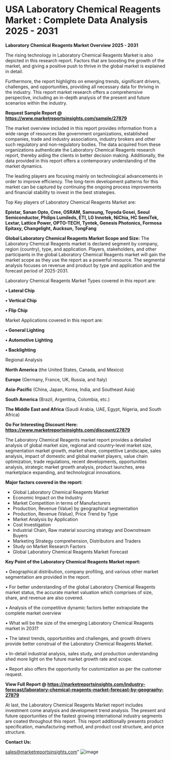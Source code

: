 # USA Laboratory Chemical Reagents Market : Complete Data Analysis 2025 - 2031

<Strong> Laboratory Chemical Reagents Market Overview 2025 - 2031</strong>

The rising technology in Laboratory Chemical Reagents Market is also depicted in this research report. Factors that are boosting the growth of the market, and giving a positive push to thrive in the global market is explained in detail.

Furthermore, the report highlights on emerging trends, significant drivers, challenges, and opportunities, providing all necessary data for thriving in the industry. This report market research offers a comprehensive perspective, including an in-depth analysis of the present and future scenarios within the industry.

<strong>Request Sample Report @ <a href=https://www.marketreportsinsights.com/sample/27879>https://www.marketreportsinsights.com/sample/27879</a></strong>

The market overview included in this report provides information from a wide range of resources like government organizations, established companies, trade and industry associations, industry brokers and other such regulatory and non-regulatory bodies. The data acquired from these organizations authenticate the Laboratory Chemical Reagents research report, thereby aiding the clients in better decision making. Additionally, the data provided in this report offers a contemporary understanding of the market dynamics.

The leading players are focusing mainly on technological advancements in order to improve efficiency. The long-term development patterns for this market can be captured by continuing the ongoing process improvements and financial stability to invest in the best strategies.

Top Key players of Laboratory Chemical Reagents Market are:

<strong>Epistar, Sanan Opto, Cree, OSRAM, Samsung, Toyoda Gosei, Seoul Semiconductor, Philips Lumileds, ETI, LG Innotek, NiChia, HC SemiTek, Lextar, Lattice Power, OPTO-TECH, Tyntek, Genesis Photonics, Formosa Epitaxy, Changelight, Aucksun, TongFang</strong>

<strong><b>Global Laboratory Chemical Reagents Market Scope and Size:</b></strong>
The Laboratory Chemical Reagents market is declared segment by company, region (country), type, and application. Players, stakeholders, and other participants in the global Laboratory Chemical Reagents market will gain the market scope as they use the report as a powerful resource. The segmental analysis focuses on revenue and product by type and application and the forecast period of 2025-2031.

Laboratory Chemical Reagents Market Types covered in this report are:

<strong>• Lateral Chip

• Vertical Chip

• Flip Chip</strong>

Market Applications covered in this report are:

<strong>• General Lighting

• Automotive Lighting

• Backlighting</strong> 

Regional Analysis

<strong>North America</strong> (the United States, Canada, and Mexico)

<strong>Europe</strong> (Germany, France, UK, Russia, and Italy)

<strong>Asia-Pacific</strong> (China, Japan, Korea, India, and Southeast Asia)

<strong>South America</strong> (Brazil, Argentina, Colombia, etc.)

<strong>The Middle East and Africa</strong> (Saudi Arabia, UAE, Egypt, Nigeria, and South Africa)

<strong>Go For Interesting Discount Here: <a href=https://www.marketreportsinsights.com/discount/27879>https://www.marketreportsinsights.com/discount/27879</a></strong>

The Laboratory Chemical Reagents market report provides a detailed analysis of global market size, regional and country-level market size, segmentation market growth, market share, competitive Landscape, sales analysis, impact of domestic and global market players, value chain optimization, trade regulations, recent developments, opportunities analysis, strategic market growth analysis, product launches, area marketplace expanding, and technological innovations.

<strong><b>Major factors covered in the report:</b></strong>
<ul>
  <li>Global Laboratory Chemical Reagents Market </li>
  <li>Economic Impact on the Industry</li>
  <li>Market Competition in terms of Manufacturers</li>
  <li>Production, Revenue (Value) by geographical segmentation</li>
  <li>Production, Revenue (Value), Price Trend by Type</li>
  <li>Market Analysis by Application</li>
  <li>Cost Investigation</li>
  <li>Industrial Chain, Raw material sourcing strategy and Downstream Buyers</li>
  <li>Marketing Strategy comprehension, Distributors and Traders</li>
  <li>Study on Market Research Factors</li>
  <li>Global Laboratory Chemical Reagents Market Forecast</li>
</ul>

<strong><b>Key Point of the Laboratory Chemical Reagents Market report:</b></strong>

• Geographical distribution, company profiling, and various other market segmentation are provided in the report.

• For better understanding of the global Laboratory Chemical Reagents market status, the accurate market valuation which comprises of size, share, and revenue are also covered.

• Analysis of the competitive dynamic factors better extrapolate the complete market overview

• What will be the size of the emerging Laboratory Chemical Reagents market in 2031?

• The latest trends, opportunities and challenges, and growth drivers provide better construal of the Laboratory Chemical Reagents Market.

• In-detail industrial analysis, sales study, and production understanding shed more light on the future market growth rate and scope.

• Report also offers the opportunity for customization as per the customer request.

<strong><b>View Full Report @ <a href=https://marketreportsinsights.com/industry-forecast/laboratory-chemical-reagents-market-forecast-by-geography-27879>https://marketreportsinsights.com/industry-forecast/laboratory-chemical-reagents-market-forecast-by-geography-27879</a></b></strong>


At last, the Laboratory Chemical Reagents Market report includes investment come analysis and development trend analysis. The present and future opportunities of the fastest growing international industry segments are coated throughout this report. This report additionally presents product specification, manufacturing method, and product cost structure, and price structure.

<strong>Contact Us:</strong>

sales@marketreportsinsights.com"
![image](https://github.com/user-attachments/assets/c1277e04-d2ea-4a62-ae00-57350ffc534d)
